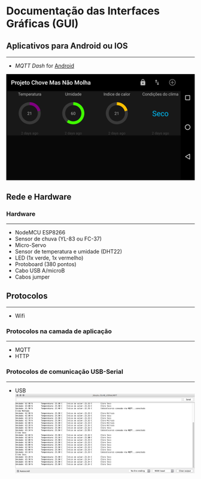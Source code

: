 # Documentação das Interfaces Gráficas (GUI)

## Aplicativos para Android ou IOS
----------------------
* *MQTT Dash* for [Android](https://play.google.com/store/apps/details?id=net.routix.mqttdash)

![](mqttdash.png)


## Rede e Hardware

### Hardware
----------------------
* NodeMCU ESP8266
* Sensor de chuva (YL-83 ou FC-37)
* Micro-Servo
* Sensor de temperatura e umidade (DHT22)
* LED (1x verde, 1x vermelho)
* Protoboard (380 pontos)
* Cabo USB A/microB
* Cabos jumper

## Protocolos
----------------------
* Wifi

### Protocolos na camada de aplicação
----------------------
* MQTT
* HTTP

### Protocolos de comunicação USB-Serial
----------------------
* USB
![](cmnm-serial.png)
